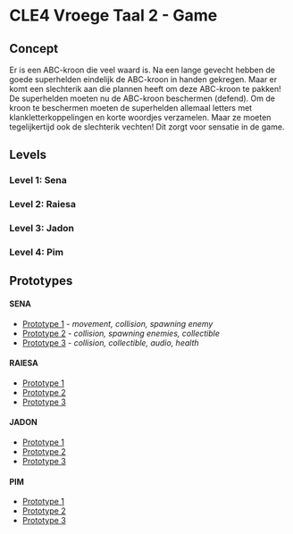 # CLE4 Vroege Taal 2 - Game

## Concept
Er is een ABC-kroon die veel waard is. Na een lange gevecht hebben de goede superhelden eindelijk de ABC-kroon in handen gekregen. Maar er komt een slechterik aan die plannen heeft om deze ABC-kroon te pakken! De superhelden moeten nu de ABC-kroon beschermen (defend). Om de kroon te beschermen moeten de superhelden allemaal letters met klankletterkoppelingen en korte woordjes verzamelen. Maar ze moeten tegelijkertijd ook de slechterik vechten! Dit zorgt voor sensatie in de game.

## Levels
### Level 1: Sena
### Level 2: Raiesa
### Level 3: Jadon
### Level 4: Pim

## Prototypes
#### SENA
- [Prototype 1](https://github.com/senalisa/CLE4-VroegeTaal2-Game/tree/master/SENA-Prototype-1) -  *movement, collision, spawning enemy*
- [Prototype 2](https://github.com/senalisa/CLE4-VroegeTaal2-Game/tree/master/SENA-Prototype-2) -  *collision, spawning enemies, collectible*
- [Prototype 3](https://github.com/senalisa/CLE4-VroegeTaal2-Game/tree/master/SENA-Prototype-3) - *collision, collectible, audio, health*

#### RAIESA
- [Prototype 1]() 
- [Prototype 2]() 
- [Prototype 3]() 

#### JADON
- [Prototype 1](https://github.com/senalisa/CLE4-VroegeTaal2-Game/tree/master/letterfall) 
- [Prototype 2]() 
- [Prototype 3]() 
 
 #### PIM
- [Prototype 1](https://github.com/senalisa/CLE4-VroegeTaal2-Game/tree/master/Level-Pim) 
- [Prototype 2]() 
- [Prototype 3]() 
